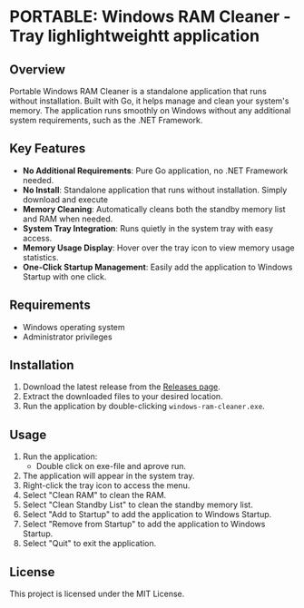 
# PORTABLE: Windows RAM Cleaner - Tray lighlightweightt application

## Overview

Portable Windows RAM Cleaner is a standalone application that runs without installation. Built with Go, it helps manage and clean your system's memory. The application runs smoothly on Windows without any additional system requirements, such as the .NET Framework.

## Key Features
- **No Additional Requirements**: Pure Go application, no .NET Framework needed.
- **No Install**: Standalone application that runs without installation. Simply download and execute 
- **Memory Cleaning**: Automatically cleans both the standby memory list and RAM when needed.
- **System Tray Integration**: Runs quietly in the system tray with easy access.
- **Memory Usage Display**: Hover over the tray icon to view memory usage statistics.
- **One-Click Startup Management**: Easily add the application to Windows Startup with one click.

## Requirements
- Windows operating system
- Administrator privileges

## Installation
1. Download the latest release from the [Releases page](https://github.com/middaysan/windows-ram-cleaner/releases).
2. Extract the downloaded files to your desired location.
3. Run the application by double-clicking `windows-ram-cleaner.exe`.

## Usage
1. Run the application:
    - Double click on exe-file and aprove run.
2. The application will appear in the system tray.
3. Right-click the tray icon to access the menu.
4. Select "Clean RAM" to clean the RAM.
5. Select "Clean Standby List" to clean the standby memory list.
6. Select "Add to Startup" to add the application to Windows Startup.
7. Select "Remove from Startup" to add the application to Windows Startup.
8. Select "Quit" to exit the application.

## License
This project is licensed under the MIT License.

